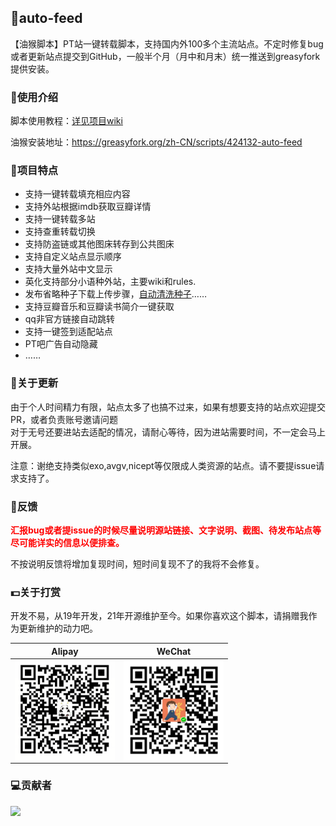 ## 📝auto-feed
【油猴脚本】PT站一键转载脚本，支持国内外100多个主流站点。不定时修复bug或者更新站点提交到GitHub，一般半个月（月中和月末）统一推送到greasyfork提供安装。

### 📖使用介绍
脚本使用教程：[详见项目wiki](https://github.com/tomorrow505/auto_feed_js/wiki)

油猴安装地址：https://greasyfork.org/zh-CN/scripts/424132-auto-feed

### 👀项目特点
+ 支持一键转载填充相应内容
+ 支持外站根据imdb获取豆瓣详情
+ 支持一键转载多站
+ 支持查重转载切换
+ 支持防盗链或其他图床转存到公共图床
+ 支持自定义站点显示顺序
+ 支持大量外站中文显示
+ 英化支持部分小语种外站，主要wiki和rules.
+ 发布省略种子下载上传步骤，[自动清洗种子](https://github.com/tomorrow505/auto_feed_js/wiki/%E6%B8%85%E6%B4%97%E7%A7%8D%E5%AD%90-%E8%87%AA%E5%8A%A8%E4%B8%8B%E8%BD%BD%E5%8F%91%E5%B8%83%E7%9A%84%E7%A7%8D%E5%AD%90)……
+ 支持豆瓣音乐和豆瓣读书简介一键获取
+ qq非官方链接自动跳转
+ 支持一键签到适配站点
+ PT吧广告自动隐藏
+ ……

### 📢关于更新

由于个人时间精力有限，站点太多了也搞不过来，如果有想要支持的站点欢迎提交PR，或者负责账号邀请问题<br>
对于无号还要进站去适配的情况，请耐心等待，因为进站需要时间，不一定会马上开展。

注意：谢绝支持类似exo,avgv,nicept等仅限成人类资源的站点。请不要提issue请求支持了。

### 🐛反馈

<font color="red"><b>汇报bug或者提issue的时候尽量说明源站链接、文字说明、截图、待发布站点等尽可能详实的信息以便排查。</b></font>

不按说明反馈将增加复现时间，短时间复现不了的我将不会修复。

### 💵关于打赏

开发不易，从19年开发，21年开源维护至今。如果你喜欢这个脚本，请捐赠我作为更新维护的动力吧。

|                   Alipay                    |                     WeChat                     |
| :-----------------------------------------: | :--------------------------------------------: |
| <img src="https://github.com/tomorrow505/tomorrow505.github.io/blob/master/img/ali_pay.png" width = "160" height = "160" alt="支付宝" align=center /> | <img src="https://github.com/tomorrow505/tomorrow505.github.io/blob/master/img/wechat_pay.png" width = "160" height = "160" alt="微信" align=center /> |

 ### 💻贡献者

<a href="https://github.com/eryajf/learn-github/graphs/contributors">
  <img src="https://contrib.rocks/image?repo=tomorrow505/auto_feed_js" />
</a>

